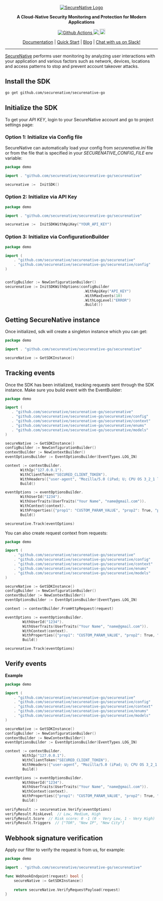<p align="center">
  <a href="https://www.securenative.com"><img src="https://user-images.githubusercontent.com/45174009/77826512-f023ed80-7120-11ea-80e0-58aacde0a84e.png" alt="SecureNative Logo"/></a>
</p>

<p align="center">
  <b>A Cloud-Native Security Monitoring and Protection for Modern Applications</b>
</p>
<p align="center">
  <a href="https://github.com/securenative/securenative-go">
    <img alt="Github Actions" src="https://github.com/securenative/securenative-go/workflows/CI/badge.svg">
  </a>
  <a href="https://codecov.io/gh/securenative/securenative-go">
    <img src="https://codecov.io/gh/securenative/securenative-go/branch/master/graph/badge.svg" />
  </a>
  <a href="https://badge.fury.io/go/github.com%2Fsecurenative%2Fsecurenative-go"><img src="https://badge.fury.io/go/github.com%2Fsecurenative%2Fsecurenative-go.svg" alt="Go project version" height="18"></a>
</p>
<p align="center">
  <a href="https://docs.securenative.com">Documentation</a> |
  <a href="https://docs.securenative.com/quick-start">Quick Start</a> |
  <a href="https://blog.securenative.com">Blog</a> |
  <a href="">Chat with us on Slack!</a>
</p>
<hr/>


[SecureNative](https://www.securenative.com/) performs user monitoring by analyzing user interactions with your application and various factors such as network, devices, locations and access patterns to stop and prevent account takeover attacks.


## Install the SDK
```bash
go get github.com/securenative/securenative-go
```

## Initialize the SDK

To get your *API KEY*, login to your SecureNative account and go to project settings page:

### Option 1: Initialize via Config file
SecureNative can automatically load your config from *securenative.ini* file or from the file that is specified in your *SECURENATIVE_CONFIG_FILE* env variable:

```go
package demo

import . "github.com/securenative/securenative-go/securenative"

secureative :=  InitSDK()
```
### Option 2: Initialize via API Key

```go
package demo

import . "github.com/securenative/securenative-go/securenative"

secureative :=  InitSDKWithApiKey("YOUR_API_KEY")
```

### Option 3: Initialize via ConfigurationBuilder
```go
package demo

import (
    . "github.com/securenative/securenative-go/securenative"
    . "github.com/securenative/securenative-go/securenative/config"
)


configBuilder := NewConfigurationBuilder()
securenative := InitSDKWithOptions(configBuilder
                                    .WithApiKey("API_KEY")
                                    .WithMaxEvents(10)
                                    .WithLogLevel("ERROR")
                                    .Build())
```

## Getting SecureNative instance
Once initialized, sdk will create a singleton instance which you can get: 
```go
package demo

import . "github.com/securenative/securenative-go/securenative"

secureNative := GetSDKInstance()
```

## Tracking events

Once the SDK has been initialized, tracking requests sent through the SDK
instance. Make sure you build event with the EventBuilder:

 ```go
package demo

import (
    . "github.com/securenative/securenative-go/securenative"
    . "github.com/securenative/securenative-go/securenative/config"
    . "github.com/securenative/securenative-go/securenative/context"
    . "github.com/securenative/securenative-go/securenative/enums"
    . "github.com/securenative/securenative-go/securenative/models"
)

secureNative := GetSDKInstance()
configBuilder := NewConfigurationBuilder()
contextBuilder := NewContextBuilder()
eventOptionsBuilder := EventOptionsBuilder(EventTypes.LOG_IN)

context := contextBuilder.
        WithIp("127.0.0.1").
        WithClientToken("SECURED_CLIENT_TOKEN").
        WithHeaders({"user-agent", "Mozilla/5.0 (iPad; U; CPU OS 3_2_1 like Mac OS X; en-us) AppleWebKit/531.21.10 (KHTML, like Gecko) Mobile/7B405"}).
        Build()

eventOptions := eventOptionsBuilder.
	    WithUserId("1234").
        WithUserTraits(UserTraits("Your Name", "name@gmail.com")).
        WithContext(context).
        WithProperties({"prop1": "CUSTOM_PARAM_VALUE", "prop2": True, "prop3": 3}).
        Build()

securenative.Track(eventOptions)
 ```

You can also create request context from requests:

```go
package demo

import (
    . "github.com/securenative/securenative-go/securenative"
    . "github.com/securenative/securenative-go/securenative/config"
    . "github.com/securenative/securenative-go/securenative/context"
    . "github.com/securenative/securenative-go/securenative/enums"
    . "github.com/securenative/securenative-go/securenative/models"
)

secureNative := GetSDKInstance()
configBuilder := NewConfigurationBuilder()
contextBuilder := NewContextBuilder()
eventOptionsBuilder := EventOptionsBuilder(EventTypes.LOG_IN)

context := contextBuilder.FromHttpRequest(request)

eventOptions := eventOptionsBuilder.
	    WithUserId("1234").
        WithUserTraits(UserTraits("Your Name", "name@gmail.com")).
        WithContext(context).
        WithProperties({"prop1": "CUSTOM_PARAM_VALUE", "prop2": True, "prop3": 3}).
        Build()

securenative.Track(eventOptions)
```

## Verify events

**Example**

```go
package demo

import (
    . "github.com/securenative/securenative-go/securenative"
    . "github.com/securenative/securenative-go/securenative/config"
    . "github.com/securenative/securenative-go/securenative/context"
    . "github.com/securenative/securenative-go/securenative/enums"
    . "github.com/securenative/securenative-go/securenative/models"
)

secureNative := GetSDKInstance()
configBuilder := NewConfigurationBuilder()
contextBuilder := NewContextBuilder()
eventOptionsBuilder := EventOptionsBuilder(EventTypes.LOG_IN)

context := contextBuilder.
        WithIp("127.0.0.1").
        WithClientToken("SECURED_CLIENT_TOKEN").
        WithHeaders({"user-agent", "Mozilla/5.0 (iPad; U; CPU OS 3_2_1 like Mac OS X; en-us) AppleWebKit/531.21.10 (KHTML, like Gecko) Mobile/7B405"}).
        Build()

eventOptions := eventOptionsBuilder.
	    WithUserId("1234").
        WithUserTraits(UserTraits("Your Name", "name@gmail.com")).
        WithContext(context).
        WithProperties({"prop1": "CUSTOM_PARAM_VALUE", "prop2": True, "prop3": 3}).
        Build()
    
verifyResult := securenative.Verify(eventOptions)
verifyResult.RiskLevel  // Low, Medium, High
verifyResult.Score  // Risk score: 0 -1 (0 - Very Low, 1 - Very High)
verifyResult.Triggers  // ["TOR", "New IP", "New City"]
```

## Webhook signature verification

Apply our filter to verify the request is from us, for example:

```go
package demo

import . "github.com/securenative/securenative-go/securenative"

func WebhookEndpoint(request) bool {
    secureNative := GetSDKInstance()
    
    return secureNative.VerifyRequestPayload(request)
}
 ```
    